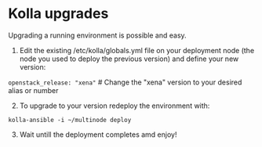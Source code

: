# Kolla upgrades

Upgrading a running environment is possible and easy.

1. Edit the existing /etc/kolla/globals.yml file on your deployment node (the node you used to deploy the previous version) and define your new version:

`openstack_release: "xena"` # Change the "xena" version to your desired alias or number

2. To upgrade to your version redeploy the environment with:

`kolla-ansible -i ~/multinode deploy`

3. Wait untill the deployment completes amd enjoy!
